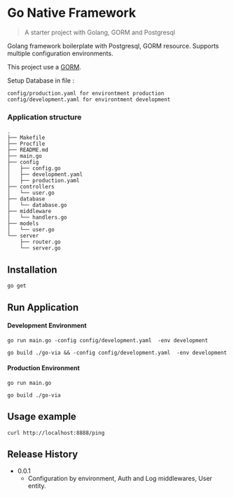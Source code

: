 # Go Native Framework
> A starter project with Golang, GORM and Postgresql


Golang framework boilerplate with Postgresql, GORM resource. Supports multiple configuration environments.


This project use a [GORM](http://gorm.io/).

Setup Database in file : 
```
config/production.yaml for environtment production
config/development.yaml for environtment development
```


### Application structure

```
.
├── Makefile
├── Procfile
├── README.md
├── main.go
├── config
│   ├── config.go
│   ├── development.yaml
│   ├── production.yaml
├── controllers
│   └── user.go
├── database
│   └── database.go
├── middleware
│   └── handlers.go
├── models
│   └── user.go
└── server
    ├── router.go
    └── server.go
```

## Installation

```sh
go get
```

## Run Application

#### Development Environment

```
go run main.go -config config/development.yaml  -env development
```

```
go build ./go-via && -config config/development.yaml  -env development
```

#### Production Environment

```
go run main.go
```

```
go build ./go-via
```

## Usage example

`curl http://localhost:8888/ping`


## Release History

* 0.0.1
    * Configuration by environment, Auth and Log middlewares, User entity.

